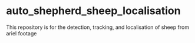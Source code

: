 # auto_shepherd_sheep_localisation

This repository is for the detection, tracking, and localisation of sheep from ariel footage
